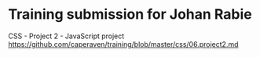 # Training submission for Johan Rabie

CSS - Project 2 - JavaScript project
https://github.com/caperaven/training/blob/master/css/06.project2.md
